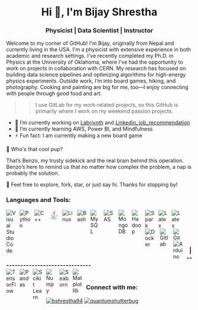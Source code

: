 <h1 align="center">Hi 👋, I'm Bijay Shrestha</h1>
<h3 align="center">Physicist | Data Scientist | Instructor</h3>

Welcome to my corner of GitHub! I'm Bijay, originally from Nepal and currently living in the USA. I'm a physicist with extensive experience in both academic and research settings. I've recently completed my Ph.D. in Physics at the University of Oklahoma, where I've had the opportunity to work on projects in collaboration with CERN. My research has focused on building data science pipelines and optimizing algorithms for high-energy physics experiments. Outside work, I’m into board games, hiking, and photography. Cooking and painting are big for me, too—I enjoy connecting with people through good food and art.

>> I use GitLab for my work-related projects, so this GitHub is primarily where I work on my weekend passion projects. 

- 🔭 I’m currently working on [Labriynth](https://github.com/bshrestha-1/Labyrinth) and [Linkedin_job_recommendation](https://github.com/bshrestha-1/Linkedin_job_recommendation)
- 🌱 I’m currently learning AWS, Power BI, and Mindfulness
- ⚡ Fun fact: I am currently making a new board game

🐶 Who's that cool pup? 

That’s Benzo, my trusty sidekick and the real brain behind this operation. Benzo’s here to remind us that no matter how complex the problem, a nap is probably the solution.



🤝 Feel free to explore, fork, star, or just say hi. Thanks for stopping by!


<h3 align="left">Languages and Tools:</h3>
<p align="left"> 
<a href="https://code.visualstudio.com/" target="_blank" rel="noreferrer"> <img align="left" alt="Visual Studio Code" width="26px" src="https://cdn.jsdelivr.net/gh/devicons/devicon/icons/vscode/vscode-original.svg" style="padding-right:10px;" /></a>
 <a href="https://www.python.org" target="_blank" rel="noreferrer"> <img align="left" alt= "Python" width ="30px" style="padding-right:10px;" src="https://cdn.jsdelivr.net/gh/devicons/devicon/icons/python/python-plain.svg" /></a>
<a href="https://www.w3schools.com/cpp/" target="_blank" rel="noreferrer"><img align="left" alt= "C++" width ="30px" style="padding-right:10px;" src="https://cdn.jsdelivr.net/gh/devicons/devicon@latest/icons/cplusplus/cplusplus-original.svg" /></a>
<a href="https://www.java.com" target="_blank" rel="noreferrer"><img align="left" alt="Java" width="26px" src="https://raw.githubusercontent.com/devicons/devicon/master/icons/java/java-original.svg" style="padding-right:10px;" /></a>
<a href="https://www.linux.org/" target="_blank" rel="noreferrer"> <img align="left" alt= "Linux" width ="30px" style="padding-right:10px;" src="https://cdn.jsdelivr.net/gh/devicons/devicon@latest/icons/linux/linux-original.svg" /></a>
<a href="https://www.gnu.org/software/bash/" target="_blank" rel="noreferrer"><img align="left" alt="Bash" width="26px" src="https://www.vectorlogo.zone/logos/gnu_bash/gnu_bash-icon.svg" style="padding-right:10px;" /></a>
<a href="https://www.mysql.com/" target="_blank" rel="noreferrer"><img align="left" alt="MySQL" width="26px" src="https://cdn.jsdelivr.net/gh/devicons/devicon/icons/mysql/mysql-original.svg" style="padding-right:10px;" /></a>
<a href="https://www.sas.com/en_us/home.html" target="_blank" rel="noreferrer"> <img align="left" alt= "SAS" width ="30px" style="padding-right:10px;" src="https://cdn.jsdelivr.net/gh/devicons/devicon@latest/icons/sass/sass-original.svg" /></a>
<a href="https://www.mongodb.com/" target="_blank" rel="noreferrer"> <img align="left" alt="MongoDB" width="26px" src="https://cdn.jsdelivr.net/gh/devicons/devicon/icons/mongodb/mongodb-original.svg" style="padding-right:10px;" /></a>
<a href="https://hadoop.apache.org/" target="_blank" rel="noreferrer"><img align="left" alt="Hadoop" width="26px" src="https://cdn.jsdelivr.net/gh/devicons/devicon@latest/icons/hadoop/hadoop-original.svg" style="padding-right:10px;"/></a>
<a href="https://spark.apache.org/" target="_blank" rel="noreferrer"><img align="left" alt="Spark" width="26px" src="https://cdn.jsdelivr.net/gh/devicons/devicon@latest/icons/apachespark/apachespark-original-wordmark.svg" style="padding-right:10px;"/></a>
<a href="https://www.latex-project.org/" target="_blank" rel="noreferrer"><img align="left" alt="Latex" width="26px" src="https://www.svgrepo.com/show/377983/latex.svg" style="padding-right:10px;" /></a>
<a href="www.javascript.com" target="_blank" rel="noreferrer"><img align="left" alt="Latex" width="26px" src="https://www.svgrepo.com/show/353925/javascript.svg" style="padding-right:10px;" /></a>
                                   

<a href="https://www.docker.com/" target="_blank" rel="noreferrer"><img align="left" alt= "Docker" width ="30px" style="padding-right:10px;" src="https://cdn.jsdelivr.net/gh/devicons/devicon@latest/icons/docker/docker-original-wordmark.svg" /></a>
<a href="https://about.gitlab.com/" target="_blank" rel="noreferrer"><img align="left" alt="Gitlab" width="26px" src="https://cdn.jsdelivr.net/gh/devicons/devicon@latest/icons/gitlab/gitlab-original.svg" style="padding-right:10px;" /> </a>
 <a href="https://git-scm.com/" target="_blank" rel="noreferrer"><img align="left" alt="Git" width="26px" src="https://cdn.jsdelivr.net/gh/devicons/devicon/icons/git/git-original.svg" style="padding-right:10px;" /></a>
 <a href="https://www.arduino.cc/" target="_blank" rel="noreferrer"><img align="left" alt="Arduino" width="26px" src="https://cdn.worldvectorlogo.com/logos/arduino-1.svg" style="padding-right:10px;" /></a>

</p>
<br>

<h3 style="margin-bottom: 0;">&nbsp;&nbsp;&nbsp;&nbsp;&nbsp;&nbsp;&nbsp;&nbsp;&nbsp;&nbsp;&nbsp;&nbsp;&nbsp;&nbsp;|  <br>    
--------------------------------  </h3>
<a href="https://www.tensorflow.org" target="_blank" rel="noreferrer"> <img align="left" alt="TensorFlow" width="26px" src="https://cdn.jsdelivr.net/gh/devicons/devicon@latest/icons/tensorflow/tensorflow-original.svg" style="padding-right:10px;" /></a>
<a href="https://pandas.pydata.org/" target="_blank" rel="noreferrer"><img align="left" alt="Pandas" width="26px" src="https://cdn.jsdelivr.net/gh/devicons/devicon@latest/icons/pandas/pandas-original.svg" style="padding-right:10px;" /></a>
<a href="https://scikit-learn.org/" target="_blank" rel="noreferrer"> <img align="left" alt="Scikit Learn" width="26px" src="https://cdn.jsdelivr.net/gh/devicons/devicon@latest/icons/scikitlearn/scikitlearn-original.svg" style="padding-right:10px;" /></a>
<a href="https://numpy.org/" target="_blank" rel="noreferrer"><img align="left" alt="Numpy" width="26px" src="https://www.svgrepo.com/show/373938/numpy.svg" style="padding-right:10px;" /></a>
<a href="https://seaborn.pydata.org/" target="_blank" rel="noreferrer"> <img align="left" alt="Seaborn" width="26px" src="https://seaborn.pydata.org/_images/logo-mark-lightbg.svg" style="padding-right:10px;" /></a>
<a href="https://matplotlib.org/" target="_blank" rel="noreferrer"><img align="left" alt="Matplotlib" width="26px" src="https://cdn.jsdelivr.net/gh/devicons/devicon@latest/icons/matplotlib/matplotlib-original.svg" style="padding-right:10px;" /></a>

<br>

<h3 align="left">Connect with me:</h3>
<p align="left">
<a href="https://linkedin.com/in/bshrestha94" target="blank"><img align="center" src="https://www.svgrepo.com/show/475661/linkedin-color.svg" alt="bshrestha94" height="30" width="40" /></a>
<a href="https://www.instagram.com/quantum_shutterbug/" target="blank"><img align="center" src="https://www.svgrepo.com/show/475658/instagram-color.svg" alt="quantumshutterbug" height="30" width="40" /></a>
</p>


 <!--<<img align="left" alt="codeSTACKr's GitHub Stats" src="https://github-readme-stats.vercel.app/api?username=bshrestha-1&show_icons=true&hide_border=false&title_color=ff652f&icon_color=FFE400&bg_color=09131B&text_color=ffffff&border_color=0c1a25" /> -->
